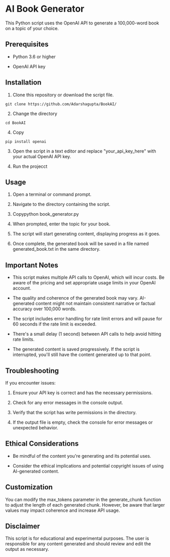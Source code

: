AI Book Generator
=================

This Python script uses the OpenAI API to generate a 100,000-word book on a topic of your choice.

Prerequisites
-------------

*   Python 3.6 or higher
    
*   OpenAI API key
    

Installation
------------

1.  Clone this repository or download the script file.

```
git clone https://github.com/Adarshagupta/BookAI/
```
2. Change the directory
```
cd BookAI
```

    
4.  Copy

`pip install openai`
    
3.  Open the script in a text editor and replace "your\_api\_key\_here" with your actual OpenAI API key.

4.  Run the projecct
    

Usage
-----

1.  Open a terminal or command prompt.
    
2.  Navigate to the directory containing the script.
    
3.  Copypython book\_generator.py
    
4.  When prompted, enter the topic for your book.
    
5.  The script will start generating content, displaying progress as it goes.
    
6.  Once complete, the generated book will be saved in a file named generated\_book.txt in the same directory.
    

Important Notes
---------------

*   This script makes multiple API calls to OpenAI, which will incur costs. Be aware of the pricing and set appropriate usage limits in your OpenAI account.
    
*   The quality and coherence of the generated book may vary. AI-generated content might not maintain consistent narrative or factual accuracy over 100,000 words.
    
*   The script includes error handling for rate limit errors and will pause for 60 seconds if the rate limit is exceeded.
    
*   There's a small delay (1 second) between API calls to help avoid hitting rate limits.
    
*   The generated content is saved progressively. If the script is interrupted, you'll still have the content generated up to that point.
    

Troubleshooting
---------------

If you encounter issues:

1.  Ensure your API key is correct and has the necessary permissions.
    
2.  Check for any error messages in the console output.
    
3.  Verify that the script has write permissions in the directory.
    
4.  If the output file is empty, check the console for error messages or unexpected behavior.
    

Ethical Considerations
----------------------

*   Be mindful of the content you're generating and its potential uses.
    
*   Consider the ethical implications and potential copyright issues of using AI-generated content.
    

Customization
-------------

You can modify the max\_tokens parameter in the generate\_chunk function to adjust the length of each generated chunk. However, be aware that larger values may impact coherence and increase API usage.

Disclaimer
----------

This script is for educational and experimental purposes. The user is responsible for any content generated and should review and edit the output as necessary.
